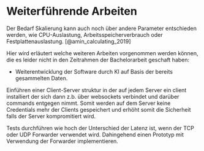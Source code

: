# Weiterführende Arbeiten

Der Bedarf Skalierung kann auch noch über andere Parameter entschieden werden, wie CPU-Auslastung, Arbeitsspeicherverbrauch oder Festplattenauslastung. [@amin_calculating_2019]

Hier wird erläutert welche weiteren Arbeiten vorgenommen werden können, die es leider nicht in den Zeitrahmen der Bachelorarbeit geschaft haben:

- Weiterentwicklung der Software durch KI auf Basis der bereits gesammelten Daten.

Einführen einer Client-Server struktur in der auf jedem Server ein client installiert der sich dann z.b. über websockets verbindet und darüber commands entgegen nimmt. Somit werden auf dem Server keine Credentials mehr der Clients gespeichert und erhöht somit die Sicherheit falls der Server kompromitiert wird.

Tests durchführen wie hoch der Unterschied der Latenz ist, wenn der TCP oder UDP Forwarder verwendet wird. Dahingehend einen Prototyp mit Verwendung der Forwarder implementieren.




